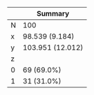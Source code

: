 |     | Summary          |
|-----|------------------|
| N   | 100              |
| x   | 98.539 (9.184)   |
| y   | 103.951 (12.012) |
| z   |                  |
|   0 | 69 (69.0%)       |
|   1 | 31 (31.0%)       |
